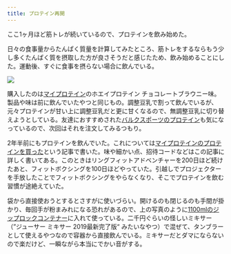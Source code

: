 ```yaml
---
title: プロテイン再開
---
```

ここ1ヶ月ほど筋トレが続いているので、プロテインを飲み始めた。

日々の食事量からたんぱく質量を計算してみたところ、筋トレをするならもう少し多くたんぱく質を摂取した方が良さそうだと感じたため、飲み始めることにした。運動後、すぐに食事を摂らない場合に飲んでいる。

![](https://lh3.googleusercontent.com/docs/ADP-6oET5msI5L_fgAGcHg8drRTF1zZjYS7H_1Hk-OUvml5er3Lm9ILWW0hntk-nlDVFzLstjh_ODqjKVxf7242i3sN-6Nef5889nC11XhXb1Vn4BTXD2HmuqDbDHePfBHXewVr3-8B3pXNy9rjr5mBivEm1pS7xGQyGsgWjyb1Jf_xTT6e3Ez9k3mlkg8B7obVBbk7pu53X2PT83p0Hhht0elIqHhXkIZjdls3nnjaNEet2XlUmGPlBxiPygmghnge6mIy08s8XldRMW9IBKjTmEYQApsY_DeO8JCqbLtCfdHH9XgZ-20hx13V_yaKguBzAl7sJE8P9L_iZQ69m9E6t3FHsu5uBtno7-bqc0gf6N6Bl2hWHb7090dSEA6hhcxRmjA9vnjiA7xVL4Z5bZ6SLzuXoE6fPLKLsXZLQUKs0oK22p-C-R3XIjz8B8PlFxBjgkKvHXEigryt3JF21NCzVCFKWe1w_Vy9m3CUjOtCcrHqfpmTKMLe0KFWNqzFIV4RfE6JMTMGUcpOtb4tANXhNejlNhhlLllIMjRKokhEkJsxi_vRStr-3K_pkBLiV2m8DPZHo1TDeuJxj4usSc6gUx9EGHDh1pK1A_c7lUs4doSf5OlKQR4M2UR5z1Ah5hkY8j6B3XYZc0nHfLpEWon7llyzWK5jBrLFAnfht6EpHVso5gMvpHXzzH33LRTX2Q6PLlSaVVs3xHgNZKUgdH7_ZI9Vzg_fdQBHplyRwFgURDFXGNJOO_66iS-Y-9Gb1QnMBUygcKeb82hFMBTjG9GDgG-XgcQzcHRv1oHgwbL-LzqooJxlm0lLC-PvyCxd4j2iRv375no-itF4Fj_oKxBShlzCaCkqhO016N3rKA6JPWkxC83pDwlo-Eh7NZiu7TE72lJIUgjMUzU51AMJYarIlD0kmR8nktOyt61K03Y6mZDd9-Bx8ks41JlF2hoWhahT4mhZN_oWNbRJc0gDvMntY4ngrUrkiPy62GDq2YCvYC56R3Q1zer-tLHGd7y_Why7o6VyYKd7kZK2mcM06GPZSwbiwbz6iiAbF5cp05qobbjws0v-QBIzEvJBdVKd101KSWK3Xp1LQ351rs8hbMbeJ6QqQi5ubwF9-JwWZGh9UUy9mxbiYfR0FBmC8t3c5HTqTEHvJgPiLuJBTPgINlew5rYjd90vU07foDFyHmyS0eoE4ba9kzpr1j8S7U9W06cEAkuhvPzNtWYrmyYk3-WT5TIr0LmnbtMtkuNI8JZyWBhp7nmuF)

購入したのは[マイプロテイン](https://www.myprotein.jp/)のホエイプロテイン チョコレートブラウニー味。製品や味は前に飲んでいたやつと同じもの。調整豆乳で割って飲んでいるが、元々プロテインが甘い上に調整豆乳だと更に甘くなるので、無調整豆乳に切り替えようとしている。友達におすすめされた[バルクスポーツのプロテイン](https://www.amazon.co.jp/dp/B086JSPKT3)も気になっているので、次回はそれを注文してみるつもり。

2年半前にもプロテインを飲んでいた。これについては[マイプロテインのプロテインを買った](https://r7kamura.com/articles/2020-02-17-my-protein)という記事で書いた。味や細かい点、招待コードなどはこの記事に詳しく書いてある。このときはリングフィットアドベンチャーを200日ほど続けたあと、フィットボクシングを100日ほどやっていた。引越しでプロジェクターを手放したことでフィットボクシングをやらなくなり、そこでプロテインを飲む習慣が途絶えていた。

袋から直接使おうとするとさすがに使いづらい。開けるのも閉じるのも手間が掛かり、毎回手が粉まみれになる恐れがあるので、上の写真のように[1100mlのジップロックコンテナー](https://www.amazon.co.jp/dp/B01B7N6FXY)に入れて使っている。二千円ぐらいの怪しいミキサー（”ジューサー ミキサー 2019最新完了版“ みたいなやつ）で混ぜて、タンブラーとして使えるやつなので容器から直接飲んでいる。ミキサーだとダマにならないので楽だけど、一瞬ながら本当にでかい音がする。
